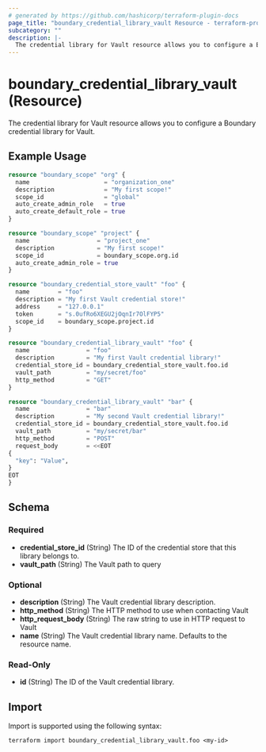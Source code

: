 ```yaml
---
# generated by https://github.com/hashicorp/terraform-plugin-docs
page_title: "boundary_credential_library_vault Resource - terraform-provider-boundary"
subcategory: ""
description: |-
  The credential library for Vault resource allows you to configure a Boundary credential library for Vault.
---
```


# boundary_credential_library_vault (Resource)

The credential library for Vault resource allows you to configure a Boundary credential library for Vault.

## Example Usage

```terraform
resource "boundary_scope" "org" {
  name                     = "organization_one"
  description              = "My first scope!"
  scope_id                 = "global"
  auto_create_admin_role   = true
  auto_create_default_role = true
}

resource "boundary_scope" "project" {
  name                   = "project_one"
  description            = "My first scope!"
  scope_id               = boundary_scope.org.id
  auto_create_admin_role = true
}

resource "boundary_credential_store_vault" "foo" {
  name        = "foo"
  description = "My first Vault credential store!"
  address     = "127.0.0.1"
  token       = "s.0ufRo6XEGU2jOqnIr7OlFYP5"
  scope_id    = boundary_scope.project.id
}

resource "boundary_credential_library_vault" "foo" {
  name                = "foo"
  description         = "My first Vault credential library!"
  credential_store_id = boundary_credential_store_vault.foo.id
  vault_path          = "my/secret/foo"
  http_method         = "GET"
}

resource "boundary_credential_library_vault" "bar" {
  name                = "bar"
  description         = "My second Vault credential library!"
  credential_store_id = boundary_credential_store_vault.foo.id
  vault_path          = "my/secret/bar"
  http_method         = "POST"
  request_body        = <<EOT
{
  "key": "Value",
}
EOT
}
```

<!-- schema generated by tfplugindocs -->
## Schema

### Required

- **credential_store_id** (String) The ID of the credential store that this library belongs to.
- **vault_path** (String) The Vault path to query

### Optional

- **description** (String) The Vault credential library description.
- **http_method** (String) The HTTP method to use when contacting Vault
- **http_request_body** (String) The raw string to use in HTTP request to Vault
- **name** (String) The Vault credential library name. Defaults to the resource name.

### Read-Only

- **id** (String) The ID of the Vault credential library.

## Import

Import is supported using the following syntax:

```shell
terraform import boundary_credential_library_vault.foo <my-id>
```
